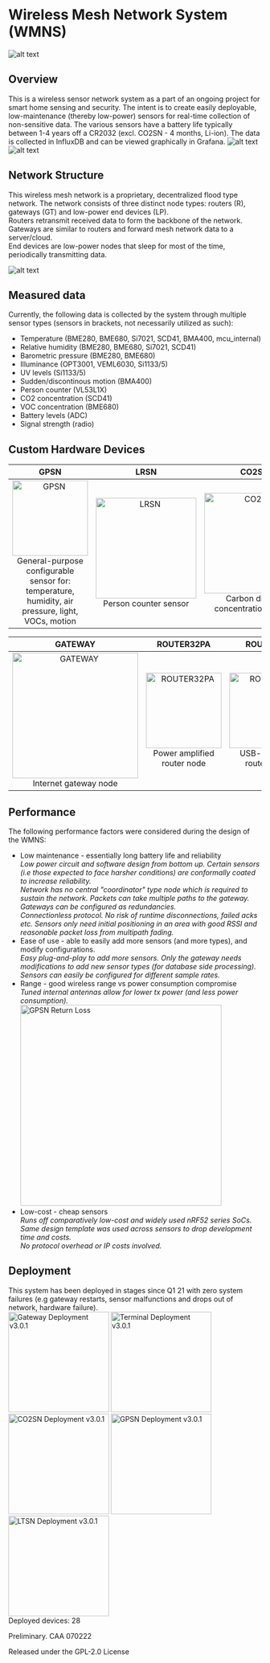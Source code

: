 # Wireless Mesh Network System (WMNS)


![alt text](https://github.com/edward62740/Wireless-Mesh-Network-System/blob/master/Documentation/mesh.png "Mesh Devices")

## Overview

This is a wireless sensor network system as a part of an ongoing project for smart home sensing and security. The intent is to create easily deployable, low-maintenance (thereby low-power) sensors for real-time collection of non-sensitive data. The various sensors have a battery life typically between 1-4 years off a CR2032 (excl. CO2SN - 4 months, Li-ion).
The data is collected in InfluxDB and can be viewed graphically in Grafana.
![alt text](https://github.com/edward62740/Wireless-Mesh-Network-System/blob/master/Documentation/graph.jpg "Grafana")
![alt text](https://github.com/edward62740/Wireless-Mesh-Network-System/blob/master/Documentation/stats.png "Grafana")

## Network Structure
This wireless mesh network is a proprietary, decentralized flood type network. The network consists of three distinct node types: routers (R), gateways (GT) and low-power end devices (LP).\
Routers retransmit received data to form the backbone of the network.\
Gateways are similar to routers and forward mesh network data to a server/cloud.\
End devices are low-power nodes that sleep for most of the time, periodically transmitting data.


![alt text](https://github.com/edward62740/Wireless-Mesh-Network-System/blob/master/Documentation/network.png "Mesh Devices")


## Measured data
Currently, the following data is collected by the system through multiple sensor types (sensors in brackets, not necessarily utilized as such):
* Temperature (BME280, BME680, Si7021, SCD41, BMA400, mcu_internal)
* Relative humidity (BME280, BME680, Si7021, SCD41)
* Barometric pressure (BME280, BME680)
* Illuminance (OPT3001, VEML6030, Si1133/5)
* UV levels (Si1133/5)
* Sudden/discontinous motion (BMA400)
* Person counter (VL53L1X)
* CO2 concentration (SCD41)
* VOC concentration (BME680)
* Battery levels (ADC)
* Signal strength (radio)


## Custom Hardware Devices
GPSN             |  LRSN      |  CO2SN  | ALSN
:-------------------------:|:-------------------------:|:-------------------------:|:-------------------------:
<img src="https://github.com/edward62740/Wireless-Mesh-Network-System/blob/master/Documentation/gpsn.png" alt="GPSN" width="150"/><br />General-purpose configurable sensor for: temperature, humidity, air pressure, light, VOCs, motion|<img src="https://github.com/edward62740/Wireless-Mesh-Network-System/blob/master/Documentation/lrsn.png" alt="LRSN" width="200"/><br />Person counter sensor |  <img src="https://github.com/edward62740/Wireless-Mesh-Network-System/blob/master/Documentation/co2sn.png" alt="CO2SN" width="200"/><br />Carbon dioxide concentration sensor | <img src="https://github.com/edward62740/Wireless-Mesh-Network-System/blob/master/Documentation/alsn.png" alt="ALSN" width="200"/><br />Specialized light sensor for visible, UV, IR

GATEWAY             |  ROUTER32PA      |  ROUTER40  | LTSN | TERMINAL
:-------------------------:|:-------------------------:|:-------------------------:|:-------------------------:|:-------------------------:
<img src="https://github.com/edward62740/Wireless-Mesh-Network-System/blob/master/Documentation/gateway.png" alt="GATEWAY" width="250"/><br />Internet gateway node  |<img src="https://github.com/edward62740/Wireless-Mesh-Network-System/blob/master/Documentation/router32pa.png" alt="ROUTER32PA" width="150"/><br />Power amplified router node |  <img src="https://github.com/edward62740/Wireless-Mesh-Network-System/blob/master/Documentation/router40.png" alt="ROUTER40" width="150"/><br />USB-powered router node |<img src="https://github.com/edward62740/Wireless-Mesh-Network-System/blob/master/Documentation/ltsn.png" alt="LTSN" width="150"/><br />Specialized temp sensor for sub-zero|<img src="https://github.com/edward62740/Wireless-Mesh-Network-System/blob/master/Documentation/terminal.png" alt="TERMINAL" width="150"/><br />Security node and gateway redundancy.

## Performance

The following performance factors were considered during the design of the WMNS:
* Low maintenance - essentially long battery life and reliability
</br> _Low power circuit and software design from bottom up. Certain sensors (i.e those expected to face harsher conditions) are conformally coated to increase reliability._
</br> _Network has no central "coordinator" type node which is required to sustain the network. Packets can take multiple paths to the gateway. Gateways can be configured as redundancies._
</br> _Connectionless protocol. No risk of runtime disconnections, failed acks etc. Sensors only need initial positioning in an area with good RSSI and reasonable packet loss from multipath fading._
* Ease of use - able to easily add more sensors (and more types), and modify configurations.
</br> _Easy plug-and-play to add more sensors. Only the gateway needs modifications to add new sensor types (for database side processing)._
</br> _Sensors can easily be configured for different sample rates._
* Range - good wireless range vs power consumption compromise
</br> _Tuned internal antennas allow for lower tx power (and less power consumption)._ 
</br><img src="https://github.com/edward62740/Wireless-Mesh-Network-System/blob/master/Documentation/gpsntune.PNG" alt="GPSN Return Loss" width="400"/>
* Low-cost - cheap sensors
</br> _Runs off comparatively low-cost and widely used nRF52 series SoCs. Same design template was used across sensors to drop development time and costs._
</br> _No protocol overhead or IP costs involved._

## Deployment

This system has been deployed in stages since Q1 21 with zero system failures (e.g gateway restarts, sensor malfunctions and drops out of network, hardware failure).
</br><img src="https://github.com/edward62740/Wireless-Mesh-Network-System/blob/master/Documentation/deploymentgateway.png" alt="Gateway Deployment v3.0.1" width="200"/>
<img src="https://github.com/edward62740/Wireless-Mesh-Network-System/blob/master/Documentation/deploymentterminal.png" alt="Terminal Deployment v3.0.1" width="200"/>
<img src="https://github.com/edward62740/Wireless-Mesh-Network-System/blob/master/Documentation/deploymentco2sn.jpeg" alt="CO2SN Deployment v3.0.1" width="200"/>
<img src="https://github.com/edward62740/Wireless-Mesh-Network-System/blob/master/Documentation/deploymentgpsn.jpeg" alt="GPSN Deployment v3.0.1" width="200"/>
<img src="https://github.com/edward62740/Wireless-Mesh-Network-System/blob/master/Documentation/deploymentltsn.jpeg" alt="LTSN Deployment v3.0.1" width="200"/>
</br>
Deployed devices: 28

Preliminary. CAA 070222

Released under the GPL-2.0 License
